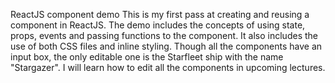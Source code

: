 ReactJS component demo
This is my first pass at creating and reusing a component in ReactJS. The demo includes the concepts of using state, props, events and passing functions to the component. It also includes the use of both CSS files and inline styling. Though all the components have an input box, the only editable one is the Starfleet ship with the name "Stargazer". I will learn how to edit all the components in upcoming lectures.
